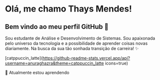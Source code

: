 # Olá, me chamo Thays Mendes! 
## Bem vindo ao meu perfil GitHub 👋

Sou estudante de Análise e Desenvolvimento de Sistemas. Sou apaixonada pelo universo da tecnologia e a possibilidade de aprender coisas novas diariamente. Na busca da sua tão sonhada transição de carreira! ✨

[catppuccin_latte](https://github-readme-stats.vercel.app/api?username=anuraghazra&theme=catppuccin_latte icons=true)





🌱 Atualmente estou aprendendo
